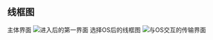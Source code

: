 ## 线框图
主体界面
![进入后的第一界面](https://user-images.githubusercontent.com/42484205/183244234-049fa969-5ee3-4d6d-9268-c3b0695568ad.png)
选择OS后的线框图
![与OS交互的传输界面](https://user-images.githubusercontent.com/42484205/183244260-47bb3785-f3d3-4182-b440-ace0c5c145e7.png)
